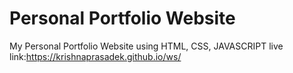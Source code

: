 # Personal Portfolio Website
My Personal Portfolio Website using HTML, CSS, JAVASCRIPT
live link:https://krishnaprasadek.github.io/ws/
